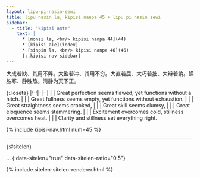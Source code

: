 ```yaml
---
layout: lipu-pi-nasin-sewi
title: lipu nasin la, kipisi nanpa 45 • lipu pi nasin sewi
sidebar:
  - title: "kipisi ante"
    text: |
      * [monsi la, <br/> kipisi nanpa 44](44)
      * [kipisi ale](index)
      * [sinpin la, <br/> kipisi nanpa 46](46)
      {:.kipisi-nav-sidebar}
---
```


大成若缺、其用不弊。大盈若冲、其用不穷。大直若屈、大巧若拙、大辩若訥。躁胜寒、静胜热。淸静为天下正。

{:.loseta}
|:-:|-|-
|  |  | Great perfection seems flawed, yet functions without a hitch.
|  |  | Great fullness seems empty, yet functions without exhaustion.
|  |  | Great straightness seems crooked,
|  |  | Great skill seems clumsy,
|  |  | Great eloquence seems stammering.
|  |  | Excitement overcomes cold, stillness overcomes heat.
|  |  | Clarity and stillness set everything right.

{% include kipisi-nav.html num=45 %}

-------
{:#sitelen}

...
{:data-sitelen="true" data-sitelen-ratio="0.5"}

{% include sitelen-sitelen-renderer.html %}
